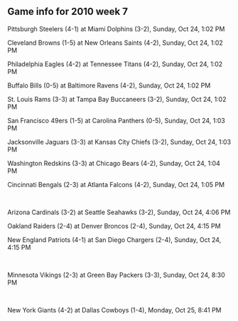 ## Game info for 2010 week 7
Pittsburgh Steelers (4-1) at Miami Dolphins (3-2), Sunday, Oct 24, 1:02 PM

Cleveland Browns (1-5) at New Orleans Saints (4-2), Sunday, Oct 24, 1:02 PM

Philadelphia Eagles (4-2) at Tennessee Titans (4-2), Sunday, Oct 24, 1:02 PM

Buffalo Bills (0-5) at Baltimore Ravens (4-2), Sunday, Oct 24, 1:02 PM

St. Louis Rams (3-3) at Tampa Bay Buccaneers (3-2), Sunday, Oct 24, 1:02 PM

San Francisco 49ers (1-5) at Carolina Panthers (0-5), Sunday, Oct 24, 1:03 PM

Jacksonville Jaguars (3-3) at Kansas City Chiefs (3-2), Sunday, Oct 24, 1:03 PM

Washington Redskins (3-3) at Chicago Bears (4-2), Sunday, Oct 24, 1:04 PM

Cincinnati Bengals (2-3) at Atlanta Falcons (4-2), Sunday, Oct 24, 1:05 PM


<br/>

Arizona Cardinals (3-2) at Seattle Seahawks (3-2), Sunday, Oct 24, 4:06 PM

Oakland Raiders (2-4) at Denver Broncos (2-4), Sunday, Oct 24, 4:15 PM

New England Patriots (4-1) at San Diego Chargers (2-4), Sunday, Oct 24, 4:15 PM


<br/>

Minnesota Vikings (2-3) at Green Bay Packers (3-3), Sunday, Oct 24, 8:30 PM


<br/>

New York Giants (4-2) at Dallas Cowboys (1-4), Monday, Oct 25, 8:41 PM

